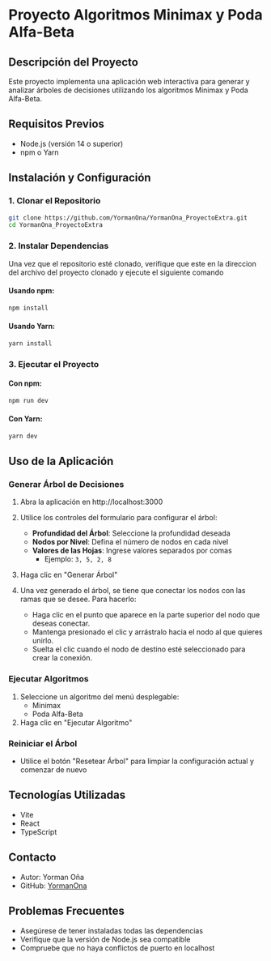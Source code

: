 # Proyecto Algoritmos Minimax y Poda Alfa-Beta

## Descripción del Proyecto
Este proyecto implementa una aplicación web interactiva para generar y analizar árboles de decisiones utilizando los algoritmos Minimax y Poda Alfa-Beta.


## Requisitos Previos
- Node.js (versión 14 o superior)
- npm o Yarn


## Instalación y Configuración

### 1. Clonar el Repositorio
```bash
git clone https://github.com/YormanOna/YormanOna_ProyectoExtra.git
cd YormanOna_ProyectoExtra
```

### 2. Instalar Dependencias
Una vez que el repositorio esté clonado, verifique que este en la direccion del archivo del proyecto clonado y ejecute el siguiente comando
#### Usando npm:
```bash
npm install
```

#### Usando Yarn:
```bash
yarn install
```

### 3. Ejecutar el Proyecto

#### Con npm:
```bash
npm run dev
```

#### Con Yarn:
```bash
yarn dev
```

## Uso de la Aplicación

### Generar Árbol de Decisiones
1. Abra la aplicación en http://localhost:3000
2. Utilice los controles del formulario para configurar el árbol:
   - **Profundidad del Árbol**: Seleccione la profundidad deseada
   - **Nodos por Nivel**: Defina el número de nodos en cada nivel
   - **Valores de las Hojas**: Ingrese valores separados por comas
     - Ejemplo: `3, 5, 2, 8`

3. Haga clic en "Generar Árbol"
4. Una vez generado el árbol, se tiene que conectar los nodos con las ramas que se desee. Para hacerlo:
    - Haga clic en el punto que aparece en la parte superior del nodo que deseas conectar.
    - Mantenga presionado el clic y arrástralo hacia el nodo al que quieres unirlo.
    - Suelta el clic cuando el nodo de destino esté seleccionado para crear la conexión.

### Ejecutar Algoritmos
1. Seleccione un algoritmo del menú desplegable:
   - Minimax
   - Poda Alfa-Beta
2. Haga clic en "Ejecutar Algoritmo"

### Reiniciar el Árbol
- Utilice el botón "Resetear Árbol" para limpiar la configuración actual y comenzar de nuevo


## Tecnologías Utilizadas
- Vite
- React
- TypeScript



## Contacto
- Autor: Yorman Oña
- GitHub: [YormanOna](https://github.com/YormanOna)

## Problemas Frecuentes
- Asegúrese de tener instaladas todas las dependencias
- Verifique que la versión de Node.js sea compatible
- Compruebe que no haya conflictos de puerto en localhost


